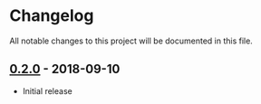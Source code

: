 # Changelog
All notable changes to this project will be documented in this file.

## [0.2.0] - 2018-09-10
- Initial release

[0.2.0]: https://github.com/fjfricke/smart-bartender/commits/master
